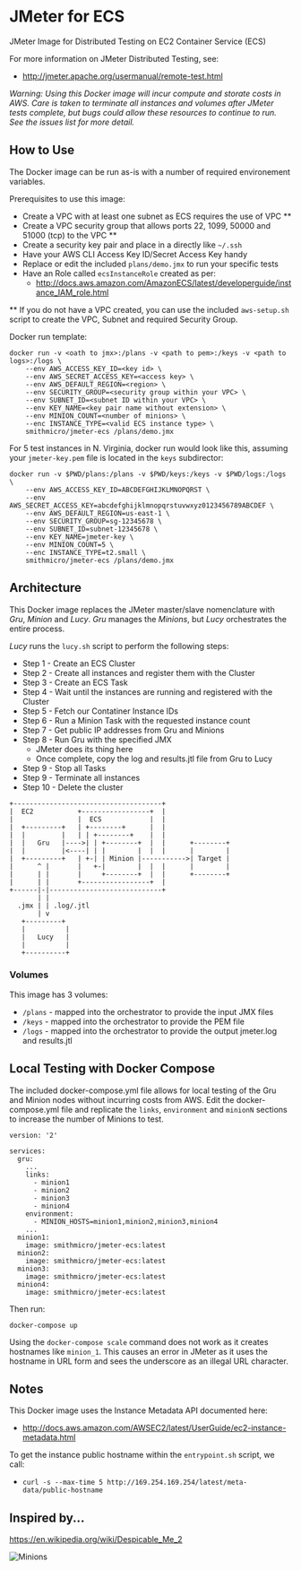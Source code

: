 # JMeter for ECS
JMeter Image for Distributed Testing on EC2 Container Service (ECS)

For more information on JMeter Distributed Testing, see:
* http://jmeter.apache.org/usermanual/remote-test.html

_Warning: Using this Docker image will incur compute and storate costs in AWS.  Care is taken to terminate all instances and volumes after JMeter tests complete, but bugs could allow these resources to continue to run.  See the issues list for more detail._

## How to Use
The Docker image can be run as-is with a number of required environement variables.

Prerequisites to use this image:
* Create a VPC with at least one subnet as ECS requires the use of VPC **
* Create a VPC security group that allows ports 22, 1099, 50000 and 51000 (tcp) to the VPC **
* Create a security key pair and place in a directly like `~/.ssh`
* Have your AWS CLI Access Key ID/Secret Access Key handy
* Replace or edit the included `plans/demo.jmx` to run your specific tests
* Have an Role called `ecsInstanceRole` created as per:
  * http://docs.aws.amazon.com/AmazonECS/latest/developerguide/instance_IAM_role.html

** If you do not have a VPC created, you can use the included `aws-setup.sh` script to create the VPC, Subnet and required Security Group.

Docker run template:
```
docker run -v <oath to jmx>:/plans -v <path to pem>:/keys -v <path to logs>:/logs \
    --env AWS_ACCESS_KEY_ID=<key id> \
    --env AWS_SECRET_ACCESS_KEY=<access key> \
    --env AWS_DEFAULT_REGION=<region> \
    --env SECURITY_GROUP=<security group within your VPC> \
    --env SUBNET_ID=<subnet ID within your VPC> \
    --env KEY_NAME=<key pair name without extension> \
    --env MINION_COUNT=<number of minions> \
    --enc INSTANCE_TYPE=<valid ECS instance type> \
    smithmicro/jmeter-ecs /plans/demo.jmx
```
For 5 test instances in N. Virginia, docker run would look like this, assuming your `jmeter-key.pem` file is located in the `keys` subdirector:
```
docker run -v $PWD/plans:/plans -v $PWD/keys:/keys -v $PWD/logs:/logs \
    --env AWS_ACCESS_KEY_ID=ABCDEFGHIJKLMNOPQRST \
    --env AWS_SECRET_ACCESS_KEY=abcdefghijklmnopqrstuvwxyz0123456789ABCDEF \
    --env AWS_DEFAULT_REGION=us-east-1 \
    --env SECURITY_GROUP=sg-12345678 \
    --env SUBNET_ID=subnet-12345678 \
    --env KEY_NAME=jmeter-key \
    --env MINION_COUNT=5 \
    --enc INSTANCE_TYPE=t2.small \
    smithmicro/jmeter-ecs /plans/demo.jmx
```

## Architecture
This Docker image replaces the JMeter master/slave nomenclature with *Gru*, *Minion* and *Lucy*.  *Gru* manages the *Minions*, but *Lucy* orchestrates the entire process.

*Lucy* runs the `lucy.sh` script to perform the following steps:
* Step 1 - Create an ECS Cluster
* Step 2 - Create all instances and register them with the Cluster
* Step 3 - Create an ECS Task
* Step 4 - Wait until the instances are running and registered with the Cluster
* Step 5 - Fetch our Contatiner Instance IDs
* Step 6 - Run a Minion Task with the requested instance count
* Step 7 - Get public IP addresses from Gru and Minions
* Step 8 - Run Gru with the specified JMX
  * JMeter does its thing here
  * Once complete, copy the log and results.jtl file from Gru to Lucy
* Step 9 - Stop all Tasks
* Step 9 - Terminate all instances
* Step 10 - Delete the cluster

```
+-------------------------------------+
|  EC2           +-----------------+  |
|                |  ECS            |  |
|  +---------+   | +--------+      |  |
|  |         |   | | +--------+    |  |
|  |   Gru   |---->| | +--------+  |  |      +--------+
|  |         |<----| | |        |  |  |      |        |
|  +---------+   | +-| | Minion |----------->| Target |
|      ^ |       |   +-|        |  |  |      |        |
|      | |       |     +--------+  |  |      +--------+
|      | |       +-----------------+  |
+------|-|----------------------------+
       | |
  .jmx | | .log/.jtl
       | v
   +---------+
   |          |
   |   Lucy   |
   |          |
   +----------+
```

### Volumes
This image has 3 volumes:
* `/plans` - mapped into the orchestrator to provide the input JMX files
* `/keys` - mapped into the orchestrator to provide the PEM file
* `/logs` - mapped into the orchestrator to provide the output jmeter.log and results.jtl

## Local Testing with Docker Compose
The included docker-compose.yml file allows for local testing of the Gru and Minion nodes without incurring costs from AWS.
Edit the docker-compose.yml file and replicate the `links`, `environment` and `minionN` sections to increase the number of Minions to test.
```
version: '2'

services:
  gru:
    ...
    links: 
      - minion1
      - minion2
      - minion3
      - minion4
    environment: 
      - MINION_HOSTS=minion1,minion2,minion3,minion4
    ...
  minion1:
    image: smithmicro/jmeter-ecs:latest
  minion2:
    image: smithmicro/jmeter-ecs:latest
  minion3:
    image: smithmicro/jmeter-ecs:latest
  minion4:
    image: smithmicro/jmeter-ecs:latest

```
Then run:
```
docker-compose up
```
Using the `docker-compose scale` command does not work as it creates hostnames like `minion_1`.  This causes an error in JMeter as it uses the hostname in URL form and sees the underscore as an illegal URL character.

## Notes
This Docker image uses the Instance Metadata API documented here:
* http://docs.aws.amazon.com/AWSEC2/latest/UserGuide/ec2-instance-metadata.html

To get the instance public hostname within the `entrypoint.sh` script, we call:
* `curl -s --max-time 5 http://169.254.169.254/latest/meta-data/public-hostname`

## Inspired by...
https://en.wikipedia.org/wiki/Despicable_Me_2

![Minions](https://pbs.twimg.com/tweet_video_thumb/C8CtmUbVwAAaboL.jpg "Minions")
